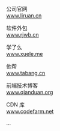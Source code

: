 公司官网  
www.liruan.cn  

软件外包  
www.rjwb.cn  

学了么  
www.xuele.me  

他帮  
www.tabang.cn  

前端技术博客  
www.qianduan.org  

CDN 库  
www.codefarm.net

...
